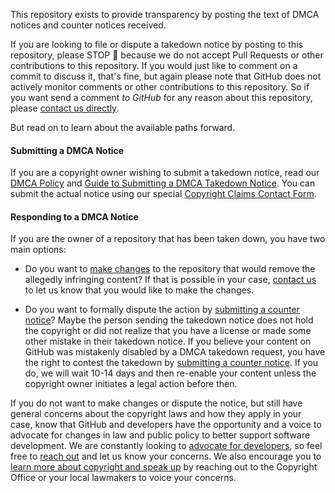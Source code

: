 This repository exists to provide transparency by posting the text of DMCA notices and counter notices received.

If you are looking to file or dispute a takedown notice by posting to this repository, please STOP :stop_sign: because we do not accept Pull Requests or other contributions to this repository. If you would just like to comment on a commit to discuss it, that's fine, but again please note that GitHub does not actively monitor comments or other contributions to this repository. So if you want send a comment *to GitHub* for any reason about this repository, please [contact us directly](https://support.github.com/contact).

But read on to learn about the available paths forward.


#### Submitting a DMCA Notice

If you are a copyright owner wishing to submit a takedown notice, read our [DMCA Policy](https://docs.github.com/en/free-pro-team@latest/github/site-policy/dmca-takedown-policy) and [Guide to Submitting a DMCA Takedown Notice](https://docs.github.com/en/free-pro-team@latest/github/site-policy/guide-to-submitting-a-dmca-takedown-notice). You can submit the actual notice using our special [Copyright Claims Contact Form](https://github.com/contact/dmca).

#### Responding to a DMCA Notice

If you are the owner of a repository that has been taken down, you have two main options:

  - Do you want to [make changes](https://docs.github.com/en/free-pro-team@latest/github/site-policy/dmca-takedown-policy#c-what-if-i-inadvertently-missed-the-window-to-make-changes) to the repository that would remove the allegedly infringing content? If that is possible in your case, [contact us](https://support.github.com/contact) to let us know that you would like to make the changes.

  - Do you want to formally dispute the action by [submitting a counter notice](https://docs.github.com/en/free-pro-team@latest/github/site-policy/guide-to-submitting-a-dmca-counter-notice)? Maybe the person sending the takedown notice does not hold the copyright or did not realize that you have a license or made some other mistake in their takedown notice. If you believe your content on GitHub was mistakenly disabled by a DMCA takedown request, you have the right to contest the takedown by [submitting a counter notice](https://docs.github.com/en/free-pro-team@latest/github/site-policy/guide-to-submitting-a-dmca-counter-notice). If you do, we will wait 10-14 days and then re-enable your content unless the copyright owner initiates a legal action before then.

If you do not want to make changes or dispute the notice, but still have general concerns about the copyright laws and how they apply in your case, know that GitHub and developers have the opportunity and a voice to advocate for changes in law and public policy to better support software development. We are constantly looking to [advocate for developers](https://github.blog/category/company/policy/), so feel free to [reach out](https://support.github.com/contact) and let us know your concerns. We also encourage you to [learn more about copyright and speak up](https://docs.github.com/en/free-pro-team@latest/github/site-policy/dmca-takedown-policy#learn-more-and-speak-up) by reaching out to the Copyright Office or your local lawmakers to voice your concerns.
